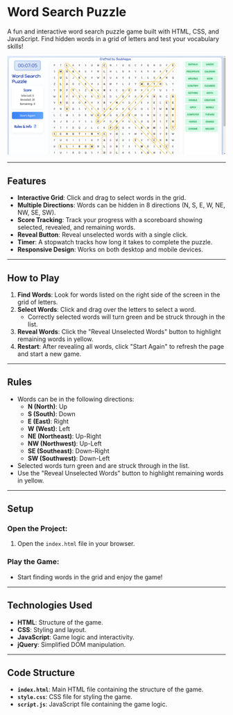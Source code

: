 # Word Search Puzzle

A fun and interactive word search puzzle game built with HTML, CSS, and JavaScript. Find hidden words in a grid of letters and test your vocabulary skills!

![Word Search Puzzle Screenshot](./screenshot.png)

---

## Features

- **Interactive Grid**: Click and drag to select words in the grid.
- **Multiple Directions**: Words can be hidden in 8 directions (N, S, E, W, NE, NW, SE, SW).
- **Score Tracking**: Track your progress with a scoreboard showing selected, revealed, and remaining words.
- **Reveal Button**: Reveal unselected words with a single click.
- **Timer**: A stopwatch tracks how long it takes to complete the puzzle.
- **Responsive Design**: Works on both desktop and mobile devices.

---

## How to Play

1. **Find Words**: Look for words listed on the right side of the screen in the grid of letters.
2. **Select Words**: Click and drag over the letters to select a word.
   - Correctly selected words will turn green and be struck through in the list.
3. **Reveal Words**: Click the "Reveal Unselected Words" button to highlight remaining words in yellow.
4. **Restart**: After revealing all words, click "Start Again" to refresh the page and start a new game.

---

## Rules

- Words can be in the following directions:
  - **N (North)**: Up
  - **S (South)**: Down
  - **E (East)**: Right
  - **W (West)**: Left
  - **NE (Northeast)**: Up-Right
  - **NW (Northwest)**: Up-Left
  - **SE (Southeast)**: Down-Right
  - **SW (Southwest)**: Down-Left
- Selected words turn green and are struck through in the list.
- Use the "Reveal Unselected Words" button to highlight remaining words in yellow.

---

## Setup

### Open the Project:

1. Open the `index.html` file in your browser.

### Play the Game:

- Start finding words in the grid and enjoy the game!

---

## Technologies Used

- **HTML**: Structure of the game.
- **CSS**: Styling and layout.
- **JavaScript**: Game logic and interactivity.
- **jQuery**: Simplified DOM manipulation.

---

## Code Structure

- **`index.html`**: Main HTML file containing the structure of the game.
- **`style.css`**: CSS file for styling the game.
- **`script.js`**: JavaScript file containing the game logic.